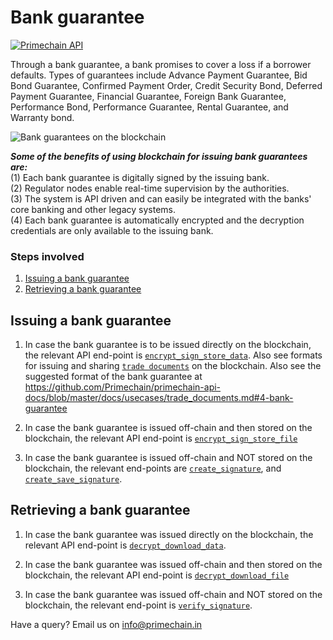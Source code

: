 # Bank guarantee

[![Primechain API](https://img.shields.io/badge/Built%20by-Primechain-blue.svg)](http://www.primechaintech.com/)

Through a bank guarantee, a bank promises to cover a loss if a borrower defaults. Types of guarantees include Advance Payment Guarantee, Bid Bond Guarantee, Confirmed Payment Order, Credit Security Bond, Deferred Payment Guarantee, Financial Guarantee, Foreign Bank Guarantee, Performance Bond, Performance Guarantee, Rental Guarantee, and Warranty bond.

![Bank guarantees on the blockchain](http://www.primechaintech.com/img/api_documentation/guarantee.jpg)

***Some of the benefits of using blockchain for issuing bank guarantees are:***    
(1) Each bank guarantee is digitally signed by the issuing bank.   
(2) Regulator nodes enable real-time supervision by the authorities.   
(3) The system is API driven and can easily be integrated with the banks' core banking and other legacy systems.   
(4) Each bank guarantee is automatically encrypted and the decryption credentials are only available to the issuing bank.   

### Steps involved

1. [Issuing a bank guarantee](#1-issuing-a-bank-guarantee)   
2. [Retrieving a bank guarantee](#2-retrieving-a-bank-guarantee)

## Issuing a bank guarantee

1. In case the bank guarantee is to be issued directly on the blockchain, the relevant API end-point is [`encrypt_sign_store_data`](https://github.com/Primechain/primechain-api-docs/blob/master/docs/Encrypted%20data%20storage.MD#2-sign-encrypt-and-store-data-in-the-blockchain). Also see formats for issuing and sharing [`trade documents`](https://github.com/Primechain/primechain-api-docs/blob/master/docs/usecases/trade_documents.md) on the blockchain. Also see the suggested format of the bank guarantee at https://github.com/Primechain/primechain-api-docs/blob/master/docs/usecases/trade_documents.md#4-bank-guarantee

2. In case the bank guarantee is issued off-chain and then stored on the blockchain, the relevant API end-point is [`encrypt_sign_store_file`](https://github.com/Primechain/primechain-api-docs/blob/master/docs/Encrypted%20data%20storage.MD#4-sign-encrypt-and-store-a-file-in-the-blockchain) 

3. In case the bank guarantee is issued off-chain and NOT stored on the blockchain, the relevant end-points are [`create_signature`](https://github.com/Primechain/primechain-api-docs/blob/master/docs/Digital%20signatures.MD#1-signing-data), and [`create_save_signature`](https://github.com/Primechain/primechain-api-docs/blob/master/docs/Digital%20signatures.MD#3-sign-and-store-signature-in-great).

## Retrieving a bank guarantee

1. In case the bank guarantee was issued directly on the blockchain, the relevant API end-point is [`decrypt_download_data`](https://github.com/Primechain/primechain-api-docs/blob/master/docs/Encrypted%20data%20storage.MD#3-decrypt-verify-and-retrieve-data-from-the-blockchain). 

2. In case the bank guarantee was issued off-chain and then stored on the blockchain, the relevant API end-point is [`decrypt_download_file`](https://github.com/Primechain/primechain-api-docs/blob/master/docs/Encrypted%20data%20storage.MD#5-decrypt-verify-and-retrieve-a-file-from-the-blockchain)   

3. In case the bank guarantee was issued off-chain and NOT stored on the blockchain, the relevant end-point is [`verify_signature`](https://github.com/Primechain/primechain-api-docs/blob/master/docs/Digital%20signatures.MD#2-verifying-a-digital-signature).

Have a query? Email us on info@primechain.in
